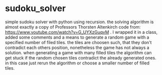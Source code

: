# sudoku_solver
simple sudoku solver with python using recursion.
the solving algorithm is almost exactly a copy of Professors Thorsten Altenkirch code from: https://www.youtube.com/watch?v=G_UYXzGuqvM . I wrapped it in a class, added some comments and a means to generate a random game with a specified number of filed tiles. the tiles are choosen such, that they don't contradict each others position, nonetheless the game has not always a solution. when generating a game with many filled tiles the algorithm can get stuck if the random chosen tiles contradict the already generated ones. in this case just rerun the algorithm or choose a smaller number of filled tiles.
